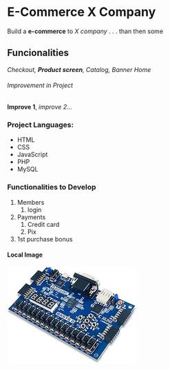 # E-Commerce X Company

Build a **e-commerce** to *X company* . . . than then some

## Funcionalities

_Checkout, **Product screen**, Catalog, Banner Home_


###### Improvement in Project

__Improve 1__, _improve 2..._


### Project Languages:
* HTML
* CSS
* JavaScript
* PHP
* MySQL

### Functionalities to Develop
1. Members
	1. login
2. Payments
	1. Credit card
	2. Pix
3. 1st purchase bonus

#### Local Image 

![FPGA](img/FPGA.jpg)